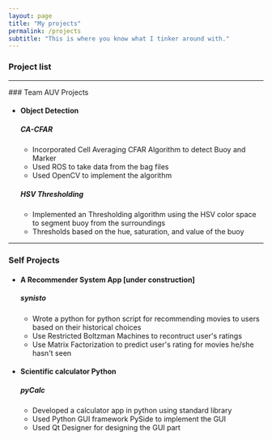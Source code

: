 ```yaml
---
layout: page
title: "My projects"
permalink: /projects
subtitle: "This is where you know what I tinker around with."
---
```

### Project list
<hr>
### Team AUV Projects

*   #### Object Detection

    ##### CA-CFAR

    *   Incorporated Cell Averaging CFAR Algorithm to detect Buoy and Marker
    *   Used ROS to take data from the bag files
    *   Used OpenCV to implement the algorithm

    ##### HSV Thresholding

    *   Implemented an Thresholding algorithm using the HSV color space to segment buoy from the surroundings
    *   Thresholds based on the hue, saturation, and value of the buoy

* * *

### Self Projects

*   #### A Recommender System App [under construction]

    ##### synisto

    *   Wrote a python for python script for recommending movies to users based on their historical choices
    *   Use Restricted Boltzman Machines to recontruct user's ratings
    *   Use Matrix Factorization to predict user's rating for movies he/she hasn't seen

*   #### Scientific calculator Python

    ##### pyCalc

    *   Developed a calculator app in python using standard library
    *   Used Python GUI framework PySide to implement the GUI
    *   Used Qt Designer for designing the GUI part